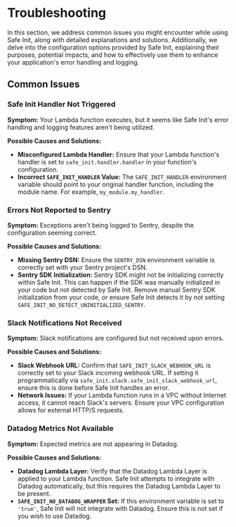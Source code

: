 # Troubleshooting

In this section, we address common issues you might encounter while using Safe Init, along with detailed explanations and solutions. Additionally, we delve into the configuration options provided by Safe Init, explaining their purposes, potential impacts, and how to effectively use them to enhance your application's error handling and logging.

## Common Issues

### Safe Init Handler Not Triggered

**Symptom:** Your Lambda function executes, but it seems like Safe Init's error handling and logging features aren't being utilized.

**Possible Causes and Solutions:**

- **Misconfigured Lambda Handler:** Ensure that your Lambda function's handler is set to `safe_init.handler.handler` in your function's configuration.
- **Incorrect `SAFE_INIT_HANDLER` Value:** The `SAFE_INIT_HANDLER` environment variable should point to your original handler function, including the module name. For example, `my_module.my_handler`.

### Errors Not Reported to Sentry

**Symptom:** Exceptions aren't being logged to Sentry, despite the configuration seeming correct.

**Possible Causes and Solutions:**

- **Missing Sentry DSN:** Ensure the `SENTRY_DSN` environment variable is correctly set with your Sentry project's DSN.
- **Sentry SDK Initialization:** Sentry SDK might not be initializing correctly within Safe Init. This can happen if the SDK was manually initialized in your code but not detected by Safe Init. Remove manual Sentry SDK initialization from your code, or ensure Safe Init detects it by not setting `SAFE_INIT_NO_DETECT_UNINITIALIZED_SENTRY`.

### Slack Notifications Not Received

**Symptom:** Slack notifications are configured but not received upon errors.

**Possible Causes and Solutions:**

- **Slack Webhook URL:** Confirm that `SAFE_INIT_SLACK_WEBHOOK_URL` is correctly set to your Slack incoming webhook URL. If setting it programmatically via `safe_init.slack.safe_init_slack_webhook_url`, ensure this is done before Safe Init handles an error.
- **Network Issues:** If your Lambda function runs in a VPC without Internet access, it cannot reach Slack's servers. Ensure your VPC configuration allows for external HTTP/S requests.

### Datadog Metrics Not Available

**Symptom:** Expected metrics are not appearing in Datadog.

**Possible Causes and Solutions:**

- **Datadog Lambda Layer:** Verify that the Datadog Lambda Layer is applied to your Lambda function. Safe Init attempts to integrate with Datadog automatically, but this requires the Datadog Lambda Layer to be present.
- **`SAFE_INIT_NO_DATADOG_WRAPPER` Set:** If this environment variable is set to `'true'`, Safe Init will not integrate with Datadog. Ensure this is not set if you wish to use Datadog.
